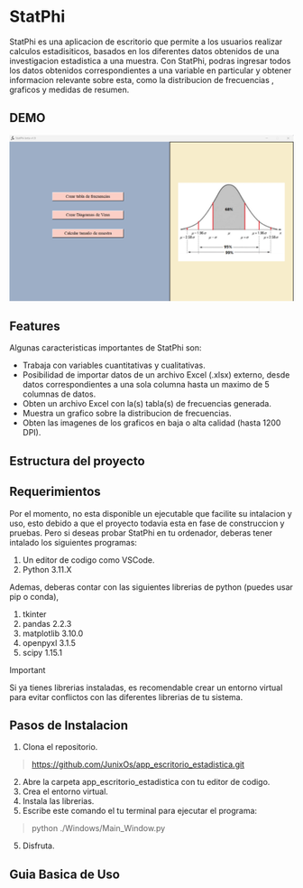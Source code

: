 # StatPhi
StatPhi es una aplicacion de escritorio que permite a los usuarios realizar calculos estadisiticos, basados en los diferentes datos obtenidos de una investigacion estadistica a una muestra. Con StatPhi, podras ingresar todos los datos obtenidos correspondientes a una variable en particular y obtener informacion relevante sobre esta, como la distribucion de frecuencias , graficos y medidas de resumen.
## DEMO
![Escritorio](./Images/DEMO/Principal_StatPhi.png)

## Features
Algunas caracteristicas importantes de StatPhi son:
* Trabaja con variables cuantitativas y cualitativas.
* Posibilidad de importar datos de un archivo Excel (.xlsx) externo, desde datos correspondientes a una sola columna hasta un maximo de 5 columnas de datos.
* Obten un archivo Excel con la(s) tabla(s) de frecuencias generada.
* Muestra un grafico sobre la distribucion de frecuencias.
* Obten las imagenes de los graficos en baja o alta calidad (hasta 1200 DPI).
## Estructura del proyecto

## Requerimientos
Por el momento, no esta disponible un ejecutable que facilite su intalacion y uso, esto debido a que el proyecto todavia esta en fase de construccion y pruebas. Pero si deseas probar StatPhi en tu ordenador, deberas tener intalado los siguientes programas:
1. Un editor de codigo como VSCode.
2. Python 3.11.X

Ademas, deberas contar con las siguientes librerias de python (puedes usar pip o conda),
1. tkinter
2. pandas 2.2.3
3. matplotlib 3.10.0
4. openpyxl 3.1.5
5. scipy 1.15.1

> [!IMPORTANT] 
> Si ya tienes librerias instaladas, es recomendable crear un entorno virtual para evitar conflictos con las diferentes librerias de tu sistema.

## Pasos de Instalacion
1. Clona el repositorio.
> https://github.com/JunixOs/app_escritorio_estadistica.git
2. Abre la carpeta app_escritorio_estadistica con tu editor de codigo.
3. Crea el entorno virtual.
3. Instala las librerias.
4. Escribe este comando el tu terminal para ejecutar el programa:
> python ./Windows/Main_Window.py
5. Disfruta.

## Guia Basica de Uso
